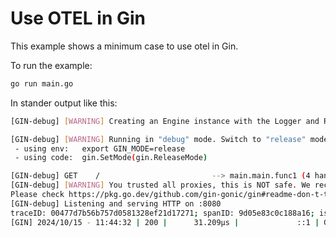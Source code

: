 # Use OTEL in Gin

This example shows a minimum case to use otel in Gin.

To run the example:
```bash
go run main.go
```

In stander output like this:
```bash
[GIN-debug] [WARNING] Creating an Engine instance with the Logger and Recovery middleware already attached.

[GIN-debug] [WARNING] Running in "debug" mode. Switch to "release" mode in production.
 - using env:   export GIN_MODE=release
 - using code:  gin.SetMode(gin.ReleaseMode)

[GIN-debug] GET    /                         --> main.main.func1 (4 handlers)
[GIN-debug] [WARNING] You trusted all proxies, this is NOT safe. We recommend you to set a value.
Please check https://pkg.go.dev/github.com/gin-gonic/gin#readme-don-t-trust-all-proxies for details.
[GIN-debug] Listening and serving HTTP on :8080
traceID: 00477d7b56b757d0581328ef21d17271; spanID: 9d05e83c0c188a16; isSampled: true
[GIN] 2024/10/15 - 11:44:32 | 200 |      31.209µs |             ::1 | GET      "/"
```


